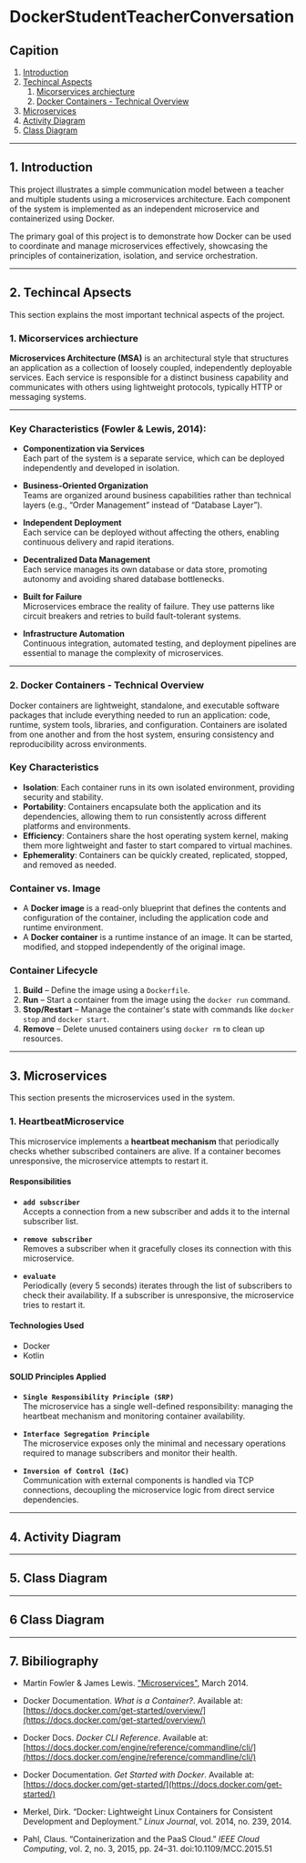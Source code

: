 # DockerStudentTeacherConversation

## Capition
1. [Introduction](#1-introduction)
2. [Techincal Aspects](#2-techincal-apsects)  
    1. [Micorservices archiecture](#1-micorservices-archiecture)  
    2. [ Docker Containers - Technical Overview](#2-docker-containers---technical-overview) 
3. [Microservices](#3-microservices)
4. [Activity Diagram](#4-activity-diagram)
5. [Class Diagram](#5-class-diagram)
---

## 1. Introduction

This project illustrates a simple communication model between a teacher and multiple students using a microservices architecture. Each component of the system is implemented as an independent microservice and containerized using Docker.

The primary goal of this project is to demonstrate how Docker can be used to coordinate and manage microservices effectively, showcasing the principles of containerization, isolation, and service orchestration. 

---

## 2. Techincal Apsects

This section explains the most important technical aspects of the project.

### 1. Micorservices archiecture

**Microservices Architecture (MSA)** is an architectural style that structures an application as a collection of loosely coupled, independently deployable services. Each service is responsible for a distinct business capability and communicates with others using lightweight protocols, typically HTTP or messaging systems.

---

### Key Characteristics (Fowler & Lewis, 2014):

- **Componentization via Services**  
  Each part of the system is a separate service, which can be deployed independently and developed in isolation.

- **Business-Oriented Organization**  
  Teams are organized around business capabilities rather than technical layers (e.g., “Order Management” instead of “Database Layer”).

- **Independent Deployment**  
  Each service can be deployed without affecting the others, enabling continuous delivery and rapid iterations.

- **Decentralized Data Management**  
  Each service manages its own database or data store, promoting autonomy and avoiding shared database bottlenecks.

- **Built for Failure**  
  Microservices embrace the reality of failure. They use patterns like circuit breakers and retries to build fault-tolerant systems.

- **Infrastructure Automation**  
  Continuous integration, automated testing, and deployment pipelines are essential to manage the complexity of microservices.

---

### 2. Docker Containers - Technical Overview

Docker containers are lightweight, standalone, and executable software packages that include everything needed to run an application: code, runtime, system tools, libraries, and configuration. Containers are isolated from one another and from the host system, ensuring consistency and reproducibility across environments.

### Key Characteristics

- **Isolation**: Each container runs in its own isolated environment, providing security and stability.
- **Portability**: Containers encapsulate both the application and its dependencies, allowing them to run consistently across different platforms and environments.
- **Efficiency**: Containers share the host operating system kernel, making them more lightweight and faster to start compared to virtual machines.
- **Ephemerality**: Containers can be quickly created, replicated, stopped, and removed as needed.

### Container vs. Image

- A **Docker image** is a read-only blueprint that defines the contents and configuration of the container, including the application code and runtime environment.
- A **Docker container** is a runtime instance of an image. It can be started, modified, and stopped independently of the original image.

### Container Lifecycle

1. **Build** – Define the image using a `Dockerfile`.
2. **Run** – Start a container from the image using the `docker run` command.
3. **Stop/Restart** – Manage the container's state with commands like `docker stop` and `docker start`.
4. **Remove** – Delete unused containers using `docker rm` to clean up resources.

---

## 3. Microservices

This section presents the microservices used in the system.

### 1. HeartbeatMicroservice

This microservice implements a **heartbeat mechanism** that periodically checks whether subscribed containers are alive. If a container becomes unresponsive, the microservice attempts to restart it.

#### Responsibilities

- **`add subscriber`**  
  Accepts a connection from a new subscriber and adds it to the internal subscriber list.

- **`remove subscriber`**  
  Removes a subscriber when it gracefully closes its connection with this microservice.

- **`evaluate`**  
  Periodically (every 5 seconds) iterates through the list of subscribers to check their availability. If a subscriber is unresponsive, the microservice tries to restart it.

#### Technologies Used

- Docker  
- Kotlin  

#### SOLID Principles Applied

- **`Single Responsibility Principle (SRP)`**  
  The microservice has a single well-defined responsibility: managing the heartbeat mechanism and monitoring container availability.

- **`Interface Segregation Principle`**  
  The microservice exposes only the minimal and necessary operations required to manage subscribers and monitor their health.

- **`Inversion of Control (IoC)`**  
  Communication with external components is handled via TCP connections, decoupling the microservice logic from direct service dependencies.


---

## 4. Activity Diagram

---

## 5. Class Diagram

---

## 6 Class Diagram

---

## 7. Bibiliography

- Martin Fowler & James Lewis. ["Microservices"](https://martinfowler.com/articles/microservices.html), March 2014.

- Docker Documentation. *What is a Container?*. Available at: [https://docs.docker.com/get-started/overview/](https://docs.docker.com/get-started/overview/)

- Docker Docs. *Docker CLI Reference*. Available at: [https://docs.docker.com/engine/reference/commandline/cli/](https://docs.docker.com/engine/reference/commandline/cli/)

- Docker Documentation. *Get Started with Docker*. Available at: [https://docs.docker.com/get-started/](https://docs.docker.com/get-started/)

- Merkel, Dirk. “Docker: Lightweight Linux Containers for Consistent Development and Deployment.” *Linux Journal*, vol. 2014, no. 239, 2014.

- Pahl, Claus. “Containerization and the PaaS Cloud.” *IEEE Cloud Computing*, vol. 2, no. 3, 2015, pp. 24–31. doi:10.1109/MCC.2015.51
